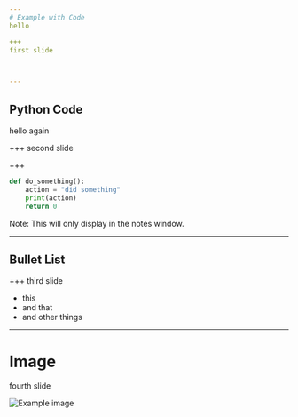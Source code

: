 ```yaml
---
# Example with Code
hello

+++
first slide



---
```

## Python Code
hello again

+++
second slide

+++
```python
def do_something():
    action = "did something"
    print(action)
    return 0
```

Note:
This will only display in the notes window.



---
## Bullet List

+++
third slide

* this
* and that
* and other things



---
# Image

fourth slide

![Example image](content/example.drawio.svg)